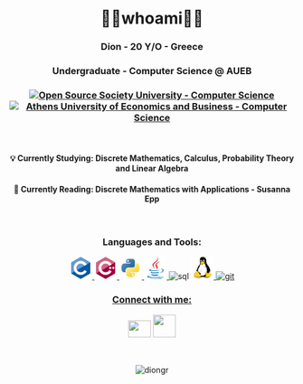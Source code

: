 <h1 align="center"> 👨‍💻whoami👨‍💻 </h1>
<h3 align="center">Dion - 20 Y/O - Greece</h3>
<h3 align="center">Undergraduate - Computer Science @ AUEB</h3>
<h3 align="center"><a href="https://github.com/ossu/computer-science"><img alt="Open Source Society University - Computer Science" src="https://img.shields.io/badge/OSSU-computer--science-blue.svg"></a> <a href="https://www.dept.aueb.gr/en/cs"><img alt="Athens University of Economics and Business - Computer Science" src="https://img.shields.io/badge/AUEB-computer--science-bd173d"></a></h3>
<br>

<h4 align="center">
💡 Currently Studying: Discrete Mathematics, Calculus, Probability Theory and Linear Algebra</h4>
<h4 align="center">
📖 Currently Reading: Discrete Mathematics with Applications - Susanna Epp</h4>
<br>
<h3 align="center">Languages and Tools:</h3>
<p align="center"> <a href="https://www.gnu.org/software/gnu-c-manual/gnu-c-manual.html#Identifiers" target="_blank"> <img src="https://raw.githubusercontent.com/devicons/devicon/master/icons/c/c-original.svg" alt="c" width="40" height="40"/> </a> <a href="https://www.learncpp.com/" target="_blank"> <img src="https://raw.githubusercontent.com/devicons/devicon/master/icons/cplusplus/cplusplus-original.svg" alt="cplusplus" width="40" height="40"/> </a> <a href="https://www.python.org" target="_blank"> <img src="https://raw.githubusercontent.com/devicons/devicon/master/icons/python/python-original.svg" alt="python" width="40" height="40"/> </a> <a href="https://java-programming.mooc.fi" target="_blank"> <img src="https://raw.githubusercontent.com/devicons/devicon/master/icons/java/java-original.svg" alt="java" width="40" height="40"/> </a> <img src="https://upload.wikimedia.org/wikipedia/commons/thumb/2/29/Postgresql_elephant.svg/465px-Postgresql_elephant.svg.png" alt="sql" width="40" height="40"/> </a> <a href="https://www.linux.org/" target="_blank"> <img src="https://raw.githubusercontent.com/devicons/devicon/master/icons/linux/linux-original.svg" alt="linux" width="40" height="40"/> </a> <a href="https://git-scm.com/" target="_blank"> <img src="https://www.vectorlogo.zone/logos/git-scm/git-scm-icon.svg" alt="git" width="40" height="40"/> </a>
<a href="https://www.postgresql.org/" target="_blank"></p>

<h3 align="center">Connect with me:</h3>
<p align="center">
 <a href="https://discordapp.com/users/171313283167420416" target="_blank"><img src="https://seeklogo.com/images/D/discord-color-logo-E5E6DFEF80-seeklogo.com.png" height="30" width="40" /></a>
 <a href="https://www.linkedin.com/in/dion-rigatos/" target="_blank"><img src="https://cdn-icons-png.flaticon.com/512/174/174857.png" height="40" width="40" /></a></p>
<br>

<p align="center"><img align="center" src="https://github-readme-stats.vercel.app/api/top-langs?username=diongr&show_icons=true&locale=en&layout=compact&theme=darcula" alt="diongr" /></p>

